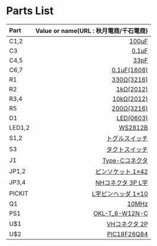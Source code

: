 # Parts List

| Part | Value or name(URL : 秋月電商/千石電商)|
|:----|----:|
| C1,2 | [100μF](https://akizukidenshi.com/catalog/g/g117877/) |
| C3 | [0.1μF](https://akizukidenshi.com/catalog/g/g100090/) |
| C4,5 | [33pF](https://akizukidenshi.com/catalog/g/g105109/) |
| C6,7 | [0.1μF(1608)](https://akizukidenshi.com/catalog/g/g113374/) |
| R1 | [330Ω(3216)](https://www.sengoku.co.jp/mod/sgk_cart/detail.php?code=EEHD-0CPK) |
| R2 | [1kΩ(2012)](https://akizukidenshi.com/catalog/g/g111796/) |
| R3,4 | [10kΩ(2012)](https://akizukidenshi.com/catalog/g/g111797/) |
| R5 | [200Ω(3216)](https://www.sengoku.co.jp/mod/sgk_cart/detail.php?code=EEHD-0ECC) |
| D1 | [LED(0603)](https://akizukidenshi.com/catalog/g/g109640/) |
| LED1,2 | [WS2812B](https://akizukidenshi.com/catalog/g/g107915/) |
| S1,2 | [トグルスイッチ](https://akizukidenshi.com/catalog/g/g100300/) |
| S3 | [タクトスイッチ](https://akizukidenshi.com/catalog/g/g103648/) |
| J1 | [Type-Cコネクタ](https://akizukidenshi.com/catalog/g/g116895/) |
| JP1,2 | [ピンソケット 1×42](https://akizukidenshi.com/catalog/g/g105779/) |
| JP3,4 | [NHコネクタ 3P L字](https://akizukidenshi.com/catalog/g/g114418/) |
| PICKIT | [L字ピンヘッダ 1×10](https://akizukidenshi.com/catalog/g/g106362/) |
| Q1 | [10MHz](https://akizukidenshi.com/catalog/g/g108668/) |
| PS1 | [OKL-T_6-W12N-C](https://akizukidenshi.com/catalog/g/g106187/) |
| U$1 | [VHコネクタ 2P](https://akizukidenshi.com/catalog/g/g112815/) |
| U$2 | [PIC18F26Q84](https://akizukidenshi.com/catalog/g/g116448/) |
